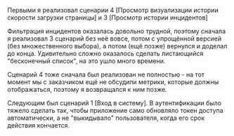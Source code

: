 Первыми я реализовал сценарии 4 [Просмотр визуализации истории скорости загрузки страницы] и 3 [Просмотр истории инцидентов]

Фильтрация инцидентов оказалась довольно трудной, поэтому сначала я реализовал 3 сценарий без неё вовсе, потом с упрощённой версией (без множественного выбора), а потом (ещё позже) вернулся и доделал до конца.
Удивительно сложно оказалось сделать листающийся "бесконечный список", на это ушло много времени.

Сценарий 4 тоже сначала был реализован не полностью - на тот момент мы с заказчиком ещё не обсудили метрики, которые должны отображаться, поэтому я возвращался к ним позже.

Следующим был сценарий 1 [Вход в систему]. В аутентификации было тяжело сделать так, чтобы приложение само обновляло токен доступа автоматически, а не "выкидывало" пользователя, когда его срок действия кончается.
